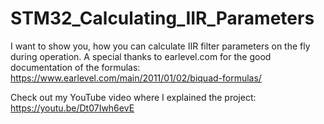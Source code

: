 # STM32_Calculating_IIR_Parameters

I want to show you, how you can calculate IIR filter parameters on the fly during operation. A special thanks to earlevel.com for the good documentation of the formulas: https://www.earlevel.com/main/2011/01/02/biquad-formulas/

Check out my YouTube video where I explained the project: https://youtu.be/Dt07Iwh6evE
 
